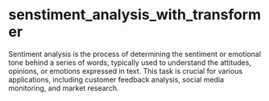 # senstiment_analysis_with_transformer
Sentiment analysis is the process of determining the sentiment or emotional tone behind a series of words, typically used to understand the attitudes, opinions, or emotions expressed in text. This task is crucial for various applications, including customer feedback analysis, social media monitoring, and market research.
